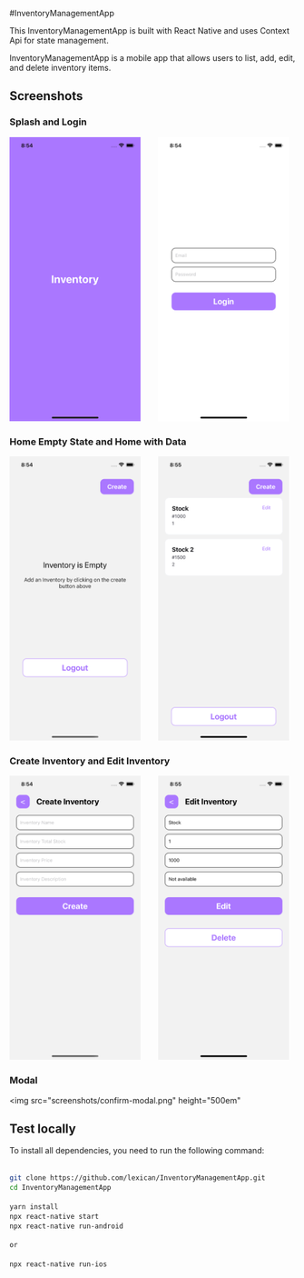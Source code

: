 #InventoryManagementApp

This InventoryManagementApp is built with React Native and uses Context Api for state management.

InventoryManagementApp is a mobile app that allows users to list, add, edit, and delete inventory items.

## Screenshots

### Splash and Login

<img src="screenshots/splash.png" height="500em" />&nbsp;&nbsp;&nbsp;&nbsp;&nbsp;&nbsp;&nbsp;&nbsp;<img src="screenshots/login.png" height="500em" />

### Home Empty State and Home with Data

<img src="screenshots/home-empty-state.png" height="500em" />&nbsp;&nbsp;&nbsp;&nbsp;&nbsp;&nbsp;&nbsp;&nbsp;<img src="screenshots/home.png" height="500em" />

### Create Inventory and Edit Inventory

<img src="screenshots/create-inventory.png" height="500em" />&nbsp;&nbsp;&nbsp;&nbsp;&nbsp;&nbsp;&nbsp;&nbsp;<img src="screenshots/edit-inventory.png" height="500em" />

### Modal

<img src="screenshots/confirm-modal.png" height="500em"

## Test locally

To install all dependencies, you need to run the following command:

```bash

git clone https://github.com/lexican/InventoryManagementApp.git
cd InventoryManagementApp

yarn install
npx react-native start
npx react-native run-android

or

npx react-native run-ios

```
